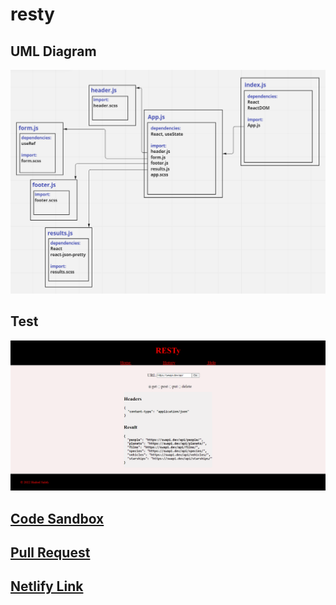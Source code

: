 # resty

## UML Diagram

![](./images/lab27b.PNG)

## Test

![](./images/lab27a.PNG)

## [Code Sandbox](https://codesandbox.io/s/elegant-sinoussi-9io30y)

## [Pull Request](https://github.com/hadeel999/resty/pull/2)

## [Netlify Link](https://deft-tartufo-eaba06.netlify.app/)